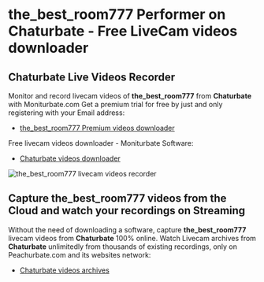 # the_best_room777 Performer on Chaturbate - Free LiveCam videos downloader

## Chaturbate Live Videos Recorder

Monitor and record livecam videos of **the_best_room777** from **Chaturbate** with Moniturbate.com
Get a premium trial for free by just and only registering with your Email address:
* [the_best_room777 Premium videos downloader](https://moniturbate.com/request-demo-licence-key.html)

Free livecam videos downloader - Moniturbate Software:
* [Chaturbate videos downloader](https://moniturbate.com/moniturbate-download-software.html)

![the_best_room777 livecam videos recorder](https://peachurnet.com/templates/moniturbate-software.png)


## Capture the_best_room777 videos from the Cloud and watch your recordings on Streaming

Without the need of downloading a software, capture **the_best_room777** livecam videos from **Chaturbate** 100% online.
Watch Livecam archives from **Chaturbate** unlimitedly from thousands of existing recordings, only on Peachurbate.com and its websites network:
* [Chaturbate videos archives](https://peachurnet.com/)